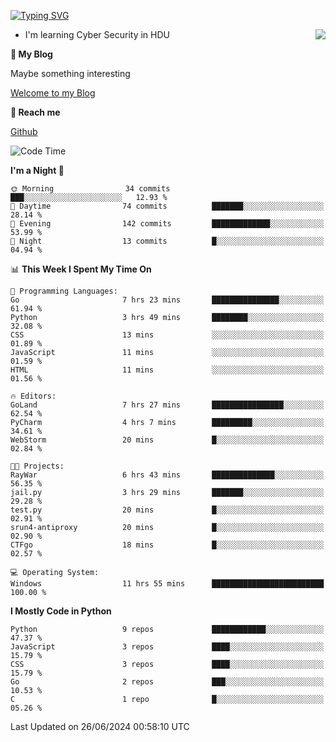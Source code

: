 [![Typing SVG](https://readme-typing-svg.herokuapp.com?font=Fira+Code&pause=1000&random=false&width=450&height=60&lines=Hello+%F0%9F%91%8B%F0%9F%8F%BB;I'm+JBNRZ)](https://git.io/typing-svg)

<a href="#">
  <img align="right" src="https://github-readme-stats.vercel.app/api?username=JBNRZ&show_icons=true&bg_color=15,f2f7fd,E0EAFC" />
</a>

- I'm learning Cyber Security in HDU

 **🌱 My Blog**

Maybe something interesting

[Welcome to my Blog](https://jbnrz.com.cn/)

 **💬 Reach me** 

[Github](https://github.com/JBNRZ)


<!--START_SECTION:waka-->
![Code Time](http://img.shields.io/badge/Code%20Time-560%20hrs%2018%20mins-blue)

**I'm a Night 🦉** 

```text
🌞 Morning                34 commits          ███░░░░░░░░░░░░░░░░░░░░░░   12.93 % 
🌆 Daytime                74 commits          ███████░░░░░░░░░░░░░░░░░░   28.14 % 
🌃 Evening                142 commits         █████████████░░░░░░░░░░░░   53.99 % 
🌙 Night                  13 commits          █░░░░░░░░░░░░░░░░░░░░░░░░   04.94 % 
```


📊 **This Week I Spent My Time On** 

```text
💬 Programming Languages: 
Go                       7 hrs 23 mins       ███████████████░░░░░░░░░░   61.94 % 
Python                   3 hrs 49 mins       ████████░░░░░░░░░░░░░░░░░   32.08 % 
CSS                      13 mins             ░░░░░░░░░░░░░░░░░░░░░░░░░   01.89 % 
JavaScript               11 mins             ░░░░░░░░░░░░░░░░░░░░░░░░░   01.59 % 
HTML                     11 mins             ░░░░░░░░░░░░░░░░░░░░░░░░░   01.56 % 

🔥 Editors: 
GoLand                   7 hrs 27 mins       ████████████████░░░░░░░░░   62.54 % 
PyCharm                  4 hrs 7 mins        █████████░░░░░░░░░░░░░░░░   34.61 % 
WebStorm                 20 mins             █░░░░░░░░░░░░░░░░░░░░░░░░   02.84 % 

🐱‍💻 Projects: 
RayWar                   6 hrs 43 mins       ██████████████░░░░░░░░░░░   56.35 % 
jail.py                  3 hrs 29 mins       ███████░░░░░░░░░░░░░░░░░░   29.28 % 
test.py                  20 mins             █░░░░░░░░░░░░░░░░░░░░░░░░   02.91 % 
srun4-antiproxy          20 mins             █░░░░░░░░░░░░░░░░░░░░░░░░   02.90 % 
CTFgo                    18 mins             █░░░░░░░░░░░░░░░░░░░░░░░░   02.57 % 

💻 Operating System: 
Windows                  11 hrs 55 mins      █████████████████████████   100.00 % 
```

**I Mostly Code in Python** 

```text
Python                   9 repos             ████████████░░░░░░░░░░░░░   47.37 % 
JavaScript               3 repos             ████░░░░░░░░░░░░░░░░░░░░░   15.79 % 
CSS                      3 repos             ████░░░░░░░░░░░░░░░░░░░░░   15.79 % 
Go                       2 repos             ███░░░░░░░░░░░░░░░░░░░░░░   10.53 % 
C                        1 repo              █░░░░░░░░░░░░░░░░░░░░░░░░   05.26 % 
```




 Last Updated on 26/06/2024 00:58:10 UTC
<!--END_SECTION:waka-->
